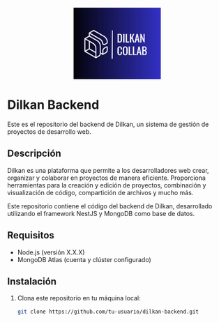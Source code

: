 <p align="center">
  <a href="http://nestjs.com/" target="blank"><img src="src/recursos/logo.jpg" width="200" alt="Nest Logo" /></a>
</p>

# Dilkan Backend

Este es el repositorio del backend de Dilkan, un sistema de gestión de proyectos de desarrollo web.

## Descripción

Dilkan es una plataforma que permite a los desarrolladores web crear, organizar y colaborar en proyectos de manera eficiente. Proporciona herramientas para la creación y edición de proyectos, combinación y visualización de código, compartición de archivos y mucho más.

Este repositorio contiene el código del backend de Dilkan, desarrollado utilizando el framework NestJS y MongoDB como base de datos.

## Requisitos

- Node.js (versión X.X.X)
- MongoDB Atlas (cuenta y clúster configurado)

## Instalación

1. Clona este repositorio en tu máquina local:

   ```bash
   git clone https://github.com/tu-usuario/dilkan-backend.git
